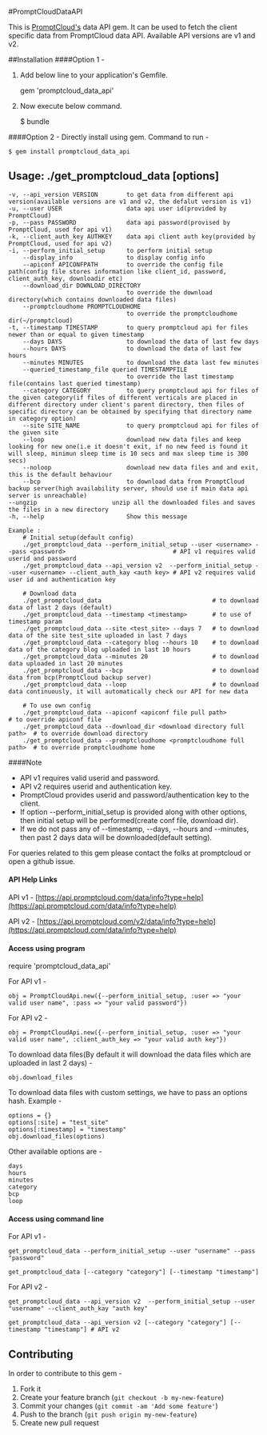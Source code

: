 #PromptCloudDataAPI

This is [PromptCloud's](http://promptcloud.com) data API gem. It can be used to fetch the client specific data from PromptCloud data API. Available API versions are v1 and v2. 

##Installation
####Option 1 -
1. Add below line to your application's Gemfile.

    gem 'promptcloud_data_api'

2. Now execute below command.

    $ bundle

####Option 2 -
Directly install using gem. Command to run -

    $ gem install promptcloud_data_api

## Usage: ./get_promptcloud_data [options] 

    -v, --api_version VERSION        to get data from different api version(available versions are v1 and v2, the defalut version is v1)
    -u, --user USER                  data api user id(provided by PromptCloud)
    -p, --pass PASSWORD              data api password(provised by PromptCloud, used for api v1)
    -k, --client_auth_key AUTHKEY    data api client auth key(provided by PromptCloud, used for api v2)
    -i, --perform_initial_setup      to perform initial setup
        --display_info               to display config info
        --apiconf APICONFPATH        to override the config file path(config file stores information like client_id, password, client_auth_key, downloadir etc)
        --download_dir DOWNLOAD_DIRECTORY
                                     to override the download directory(which contains downloaded data files)
        --promptcloudhome PROMPTCLOUDHOME
                                     to override the promptcloudhome dir(~/promptcloud)
    -t, --timestamp TIMESTAMP        to query promptcloud api for files newer than or equal to given timestamp
        --days DAYS                  to download the data of last few days
        --hours DAYS                 to download the data of last few hours
        --minutes MINUTES            to download the data last few minutes
        --queried_timestamp_file queried TIMESTAMPFILE
                                     to override the last timestamp file(contains last queried timestamp)
        --category CATEGORY          to query promptcloud api for files of the given category(if files of different verticals are placed in different directory under client's parent directory, then files of specific directory can be obtained by specifying that directory name in category option)
        --site SITE_NAME             to query promptcloud api for files of the given site
        --loop                       download new data files and keep looking for new one(i.e it doesn't exit, if no new feed is found it will sleep, minimun sleep time is 10 secs and max sleep time is 300 secs)
        --noloop                     download new data files and and exit, this is the default behaviour
        --bcp                        to download data from PromptCloud backup server(high availability server, should use if main data api server is unreachable)
	--ungzip                     unzip all the downloaded files and saves the files in a new directory
    -h, --help                       Show this message

    Example :
        # Initial setup(default config)
        ./get_promptcloud_data --perform_initial_setup --user <username> --pass <password>                              # API v1 requires valid userid and password
        ./get_promptcloud_data --api_version v2  --perform_initial_setup --user <username> --client_auth_kay <auth key> # API v2 requires valid user id and authentication key

        # Download data 
        ./get_promptcloud_data                               # to download data of last 2 days (default)
        ./get_promptcloud_data --timestamp <timestamp>       # to use of timestamp param
        ./get_promptcloud_data --site <test_site> --days 7   # to download data of the site test_site uploaded in last 7 days
        ./get_promptcloud_data --category blog --hours 10    # to download data of the category blog uploaded in last 10 hours
        ./get_promptcloud_data --minutes 20                  # to download data uploaded in last 20 minutes
        ./get_promptcloud_data --bcp                         # to download data from bcp(PromptCloud backup server)
        ./get_promptcloud_data --loop                        # to download data continuously, it will automatically check our API for new data

        # To use own config
        ./get_promptcloud_data --apiconf <apiconf file pull path>             # to override apiconf file
        ./get_promptcloud_data --download_dir <download directory full path>  # to override download directory 
        ./get_promptcloud_data --promptcloudhome <promptcloudhome full path>  # to override promptcloudhome home


####Note 

* API v1 requires valid userid and password.
* API v2 requires userid and authentication key.
* PromptCloud provides userid and password/authentication key to the client.  
* If option --perform_initial_setup is provided along with other options, then initial setup will be performed(create conf file, download dir).
* If we do not pass any of --timestamp, --days, --hours and --minutes, then past 2 days data will be downloaded(default setting).

For queries related to this gem please contact the folks at promptcloud or open a github issue.

#### API Help Links 
API v1 - [https://api.promptcloud.com/data/info?type=help](https://api.promptcloud.com/data/info?type=help)

API v2 - [https://api.promptcloud.com/v2/data/info?type=help](https://api.promptcloud.com/data/info?type=help)

#### Access using program

require 'promptcloud_data_api'

For API v1 -

    obj = PromptCloudApi.new({--perform_initial_setup, :user => "your valid user name", :pass => "your valid password"})

For API v2 -

    obj = PromptCloudApi.new({--perform_initial_setup, :user => "your valid user name", :client_auth_key => "your valid auth key"})

To download data files(By default it will download the data files which are uploaded in last 2 days) -

    obj.download_files

To download data files with custom settings, we have to pass an options hash. Example -

    options = {}
    options[:site] = "test_site"
    options[:timestamp] = "timestamp"
    obj.download_files(options)

Other available options are -  
    
    days
    hours
    minutes 
    category
    bcp
    loop

#### Access using command line

For API v1 -

    get_promptcloud_data --perform_initial_setup --user "username" --pass "password"
    
    get_promptcloud_data [--category "category"] [--timestamp "timestamp"]

For API v2 -

    get_promptcloud_data --api_version v2  --perform_initial_setup --user "username" --client_auth_kay "auth key"
    
    get_promptcloud_data --api_version v2 [--category "category"] [--timestamp "timestamp"] # API v2

## Contributing
In order to contribute to this gem -

1. Fork it
2. Create your feature branch (`git checkout -b my-new-feature`)
3. Commit your changes (`git commit -am 'Add some feature'`)
4. Push to the branch (`git push origin my-new-feature`)
5. Create new pull request
